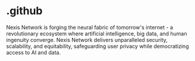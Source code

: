 # .github
Nexis Network is forging the neural fabric of tomorrow's internet - a revolutionary ecosystem where artificial intelligence, big data, and human ingenuity converge. Nexis Network delivers unparalleled security, scalability, and equitability, safeguarding user privacy while democratizing access to AI and data. 
